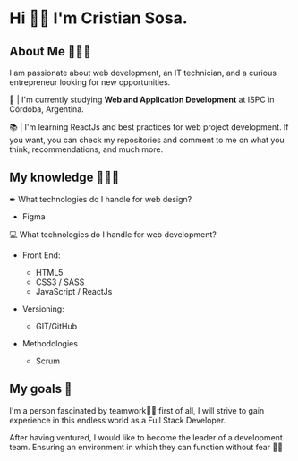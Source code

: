 # Hi 👋🏽 I'm Cristian Sosa.

## About Me 🙆🏽‍♂️

I am passionate about web development, an IT technician, and a curious entrepreneur looking for new opportunities.

📙 | I'm currently studying **Web and Application Development** at ISPC in Córdoba, Argentina.

📚 | I'm learning ReactJs and best practices for web project development. If you want, you can check my repositories and comment to me on what you think, recommendations, and much more.

## My knowledge 👨🏽‍🎓

✒ What technologies do I handle for web design?
- Figma

💻 What technologies do I handle for web development?
+ Front End:
  + HTML5
  + CSS3 / SASS
  + JavaScript / ReactJs

+ Versioning:
  + GIT/GitHub

+ Methodologies
  + Scrum

## My goals 🎯

I'm a person fascinated by teamwork🤝🏽 first of all, I will strive to gain experience in this endless world as a Full Stack Developer.

After having ventured, I would like to become the leader of a development team. Ensuring an environment in which they can function without fear 🙌🏽